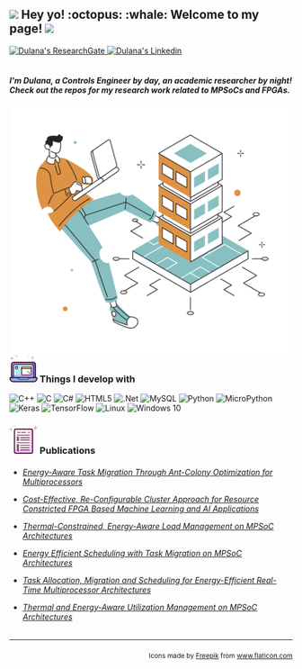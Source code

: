 <h2><img src="https://emojis.slackmojis.com/emojis/images/1531849430/4246/blob-sunglasses.gif?1531849430" width="30"/> Hey yo! :octopus: :whale: Welcome to my page! <img src="https://media.giphy.com/media/hvRJCLFzcasrR4ia7z/giphy.gif" width="25px"></h2>

<a href="https://www.researchgate.net/profile/Dulana_Rupanetti">
  <img alt="Dulana's ResearchGate"  
       src="https://img.shields.io/badge/-ResearchGate-Green?logo=ResearchGate&logoColor=white&style=for-the-badge" />
</a>

<a href="https://www.linkedin.com/in/dulanar/">
  <img alt="Dulana's Linkedin"  
       src="https://img.shields.io/badge/-LinkedIn-61DAFB?logo=LinkedIn&logoColor=white&style=for-the-badge" />
</a>
<br><br>
<h5>
  I'm Dulana, a Controls Engineer by day, an academic researcher by night! <br>Check out the repos for my research work related to MPSoCs and FPGAs. 


</h5>

  <img align="right" alt="PNG" src="https://github.com/malsara0791/malsara0791/blob/main/assets/Website Hosting.png" width="500"/>
       
<h3><img src="https://github.com/malsara0791/malsara0791/blob/main/assets/012-laptop.png" width="50" /> Things I develop with</h3>

<p>
  <img alt="C++" src="https://img.shields.io/badge/c++-%2300599C.svg?style=for-the-badge&logo=c%2B%2B&logoColor=white"/>
  <img alt="C" src="https://img.shields.io/badge/c-%2300599C.svg?style=for-the-badge&logo=c&logoColor=white"/>
  <img alt="C#" src="https://img.shields.io/badge/c%23-%23239120.svg?style=for-the-badge&logo=c-sharp&logoColor=white"/>
  <img alt="HTML5" src="https://img.shields.io/badge/html5-%23E34F26.svg?style=for-the-badge&logo=html5&logoColor=white"/>
  <img alt=".Net" src="https://img.shields.io/badge/.NET-5C2D91?style=for-the-badge&logo=.net&logoColor=white"/>
  <img alt="MySQL" src="https://img.shields.io/badge/mysql-%2300f.svg?style=for-the-badge&logo=mysql&logoColor=white"/>
  <img alt="Python" src="https://img.shields.io/badge/python-%2314354C.svg?style=for-the-badge&logo=python&logoColor=white"/>
  <img alt="MicroPython" src="https://img.shields.io/badge/-MicroPython-8DD6F9?style=for-the-badge&logo=MicroPython&logoColor=white"/>
  <img alt="Keras" src="https://img.shields.io/badge/Keras-%23D00000.svg?style=for-the-badge&logo=Keras&logoColor=white"/>
  <img alt="TensorFlow" src="https://img.shields.io/badge/TensorFlow-%23FF6F00.svg?style=for-the-badge&logo=TensorFlow&logoColor=white" />
  <img alt="Linux" src="https://img.shields.io/badge/Linux-FCC624?style=for-the-badge&logo=linux&logoColor=black">
  <img alt="Windows 10" src="https://img.shields.io/badge/Windows-0078D6?style=for-the-badge&logo=windows&logoColor=white" />
  
</p>

<h3><img src="https://github.com/malsara0791/malsara0791/blob/main/assets/021-test.png" width="50" /> Publications </h3>

<h6>
  
* [Energy-Aware Task Migration Through Ant-Colony Optimization for Multiprocessors](https://www.researchgate.net/publication/356785168_Energy-Aware_Task_Migration_Through_Ant-Colony_Optimization_for_Multiprocessors)

  
* [Cost-Effective, Re-Configurable Cluster Approach for Resource Constricted FPGA Based Machine Learning and AI Applications](https://www.researchgate.net/publication/339912814_Cost-Effective_Re-Configurable_Cluster_Approach_for_Resource_Constricted_FPGA_Based_Machine_Learning_and_AI_Applications)

* [Thermal-Constrained, Energy-Aware Load Management on MPSoC Architectures](https://www.researchgate.net/publication/336034637_Thermal-Constrained_Energy-Aware_Load_Management_on_MPSoC_Architectures)

* [Energy Efficient Scheduling with Task Migration on MPSoC Architectures](https://www.researchgate.net/publication/333992806_Energy_Efficient_Scheduling_with_Task_Migration_on_MPSoC_Architectures)
  
* [Task Allocation, Migration and Scheduling for Energy-Efficient Real-Time Multiprocessor Architectures](https://www.researchgate.net/publication/333725050_Task_Allocation_Migration_and_Scheduling_for_Energy-Efficient_Real-Time_Multiprocessor_Architectures)
  
* [Thermal and Energy-Aware Utilization Management on MPSoC Architectures](https://www.researchgate.net/publication/352522469_Thermal_and_energy-aware_utilisation_management_on_MPSoC_architectures)
  
</h6>

------------

<p align="right"><sub> Icons made by <a href="https://www.freepik.com" title="Freepik">Freepik</a> from <a href="https://www.flaticon.com/" title="Flaticon">www.flaticon.com</a> </sub></p>
